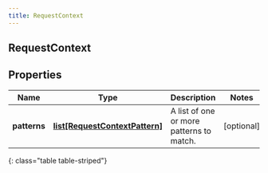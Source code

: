 ```yaml
---
title: RequestContext
---
```

## RequestContext

## Properties

|Name | Type | Description | Notes|
|------------ | ------------- | ------------- | -------------|
| **patterns** | [**list[RequestContextPattern]**](RequestContextPattern.html) | A list of one or more patterns to match. | [optional] |
{: class="table table-striped"}


